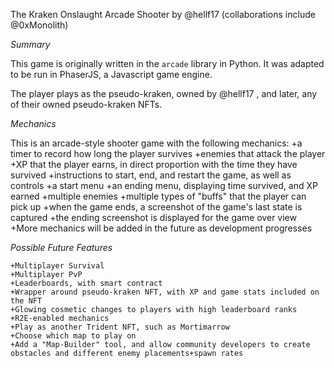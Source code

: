The Kraken Onslaught Arcade Shooter by @hellf17 (collaborations include @0xMonolith)

*Summary*

This game is originally written in the `arcade` library in Python. 
It was adapted to be run in PhaserJS, a Javascript game engine.

The player plays as the pseudo-kraken, owned by @hellf17 , and later, any of their owned pseudo-kraken NFTs.

*Mechanics*

This is an arcade-style shooter game with the following mechanics:
    +a timer to record how long the player survives
    +enemies that attack the player
    +XP that the player earns, in direct proportion with the time they have survived
    +instructions to start, end, and restart the game, as well as controls
    +a start menu
    +an ending menu, displaying time survived, and XP earned
    +multiple enemies
    +multiple types of "buffs" that the player can pick up
    +when the game ends, a screenshot of the game's last state is captured
    +the ending screenshot is displayed for the game over view
    +More mechanics will be added in the future as development progresses

*Possible Future Features*

    +Multiplayer Survival
    +Multiplayer PvP
    +Leaderboards, with smart contract
    +Wrapper around pseudo-kraken NFT, with XP and game stats included on the NFT
    +Glowing cosmetic changes to players with high leaderboard ranks
    +R2E-enabled mechanics
    +Play as another Trident NFT, such as Mortimarrow
    +Choose which map to play on
    +Add a "Map-Builder" tool, and allow community developers to create obstacles and different enemy placements+spawn rates